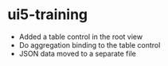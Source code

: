 # ui5-training

- Added a table control in the root view
- Do aggregation binding to the table control
- JSON data moved to a separate file

